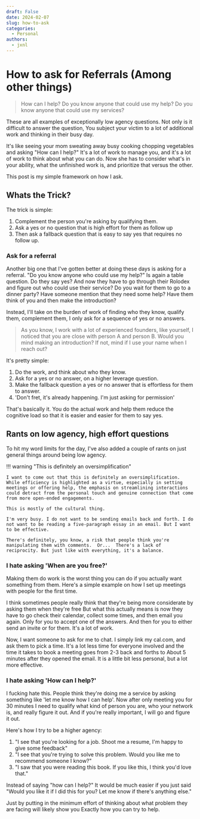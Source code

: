 ```yaml
---
draft: False
date: 2024-02-07
slug: how-to-ask
categories:
  - Personal
authors:
  - jxnl
---
```


# How to ask for Referrals (Among other things)

> How can I help? Do you know anyone that could use my help? Do you know anyone that could use my services?

These are all examples of exceptionally low agency questions. Not only is it difficult to answer the question, You subject your victim to a lot of additional work and thinking in their busy day.

It's like seeing your mom sweating away busy cooking chopping vegetables and asking "How can I help?" It's a lot of work to manage you, and it's a lot of work to think about what you can do. Now she has to consider what's in your ability, what the unfinished work is, and prioritize that versus the other.

This post is my simple framework on how I ask.

<!-- more -->

## Whats the Trick?

The trick is simple:

1. Complement the person you're asking by qualifying them.
2. Ask a yes or no question that is high effort for them as follow up
3. Then ask a fallback question that is easy to say yes that requires no follow up.

### Ask for a referral

Another big one that I've gotten better at doing these days is asking for a referral. "Do you know anyone who could use my help?" Is again a table question. Do they say yes? And now they have to go through their Rolodex and figure out who could use their service? Do you wait for them to go to a dinner party? Have someone mention that they need some help? Have them think of you and then make the introduction?

Instead, I'll take on the burden of work of finding who they know, qualify them, complement them, I only ask for a sequence of yes or no answers.

> As you know, I work with a lot of experienced founders, like yourself, I noticed that you are close with person A and person B. Would you mind making an introduction? If not, mind if I use your name when I reach out?

It's pretty simple:

1. Do the work, and think about who they know.
2. Ask for a yes or no answer, on a higher leverage question.
3. Make the fallback question a yes or no answer that is effortless for them to answer.
4. 'Don't fret, it's already happening. I'm just asking for permission'

That's basically it. You do the actual work and help them reduce the cognitive load so that it is easier and easier for them to say yes.

## Rants on low agency, high effort questions

To hit my word limits for the day, I've also added a couple of rants on just general things around being low agency.

!!! warning "This is definitely an oversimplification"

    I want to come out that this is definitely an oversimplification. While efficiency is highlighted as a virtue, especially in setting meetings or offering help, the emphasis on streamlining interactions could detract from the personal touch and genuine connection that come from more open-ended engagements.

    This is mostly of the cultural thing.

    I'm very busy. I do not want to be sending emails back and forth. I do not want to be reading a five-paragraph essay in an email. But I want to be effective.

    There's definitely, you know, a risk that people think you're manipulating them with comments.  Or...  There's a lack of reciprocity. But just like with everything, it's a balance.

### I hate asking 'When are you free?'

Making them do work is the worst thing you can do if you actually want something from them. Here's a simple example on how I set up meetings with people for the first time.

I think sometimes people really think that they're being more considerate by asking them when they're free But what this actually means is now they have to go check their calendar, collect some times, and then email you again. Only for you to accept one of the answers. And then for you to either send an invite or for them. It's a lot of work.

Now, I want someone to ask for me to chat. I simply link my cal.com, and ask them to pick a time. It's a lot less time for everyone involved and the time it takes to book a meeting goes from 2-3 back and forths to About 5 minutes after they opened the email. It is a little bit less personal, but a lot more effective.

### I hate asking 'How can I help?'

I fucking hate this. People think they're doing me a service by asking something like 'let me know how I can help'. Now after only meeting you for 30 minutes I need to qualify what kind of person you are, who your network is, and really figure it out. And if you're really important, I will go and figure it out.

Here's how I try to be a higher agency:

1. "I see that you're looking for a job. Shoot me a resume, I'm happy to give some feedback"
2. "I see that you're trying to solve this problem. Would you like me to recommend someone I know?"
3. "I saw that you were reading this book. If you like this, I think you'd love that."

Instead of saying "how can I help?" It would be much easier if you just said "Would you like it if I did this for you? Let me know if there's anything else."

Just by putting in the minimum effort of thinking about what problem they are facing will likely show you Exactly how you can try to help.
